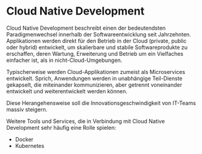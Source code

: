 # Cloud Native Development

Cloud Native Development beschreibt einen der bedeutendsten Paradigmenwechsel innerhalb der Softwareentwicklung seit Jahrzehnten. Applikationen werden direkt für den Betrieb in der Cloud (private, public oder hybrid) entwickelt, um skalierbare und stabile Softwareprodukte zu erschaffen, deren Wartung, Erweiterung und Betrieb um ein Vielfaches einfacher ist, als in nicht-Cloud-Umgebungen.

Typischerweise werden Cloud-Applikationen zumeist als Microservices entwickelt. Sprich, Anwendungen werden in unabhängige Teil-Dienste gekapselt, die miteinander kommunizieren, aber getrennt voneinander entwickelt und weiterentwickelt werden können.

Diese Herangehensweise soll die Innovationsgeschwindigkeit von IT-Teams massiv steigern.

Weitere Tools und Services, die in Verbindung mit Cloud Native Development sehr häufig eine Rolle spielen:

-   Docker
-   Kubernetes
